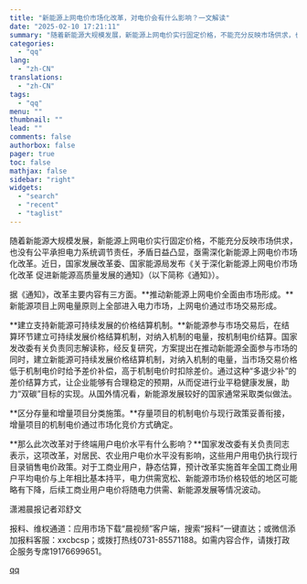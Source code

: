 ```yaml
---
title: "新能源上网电价市场化改革，对电价会有什么影响？一文解读"
date: "2025-02-10 17:21:11"
summary: "随着新能源大规模发展，新能源上网电价实行固定价格，不能充分反映市场供求，也没有公平承担电力系统调节责..."
categories:
  - "qq"
lang:
  - "zh-CN"
translations:
  - "zh-CN"
tags:
  - "qq"
menu: ""
thumbnail: ""
lead: ""
comments: false
authorbox: false
pager: true
toc: false
mathjax: false
sidebar: "right"
widgets:
  - "search"
  - "recent"
  - "taglist"
---
```


随着新能源大规模发展，新能源上网电价实行固定价格，不能充分反映市场供求，也没有公平承担电力系统调节责任，矛盾日益凸显，亟需深化新能源上网电价市场化改革。近日，国家发展改革委、国家能源局发布《关于深化新能源上网电价市场化改革 促进新能源高质量发展的通知》（以下简称《通知》）。

据《通知》，改革主要内容有三方面。**推动新能源上网电价全面由市场形成。**新能源项目上网电量原则上全部进入电力市场，上网电价通过市场交易形成。

**建立支持新能源可持续发展的价格结算机制。**新能源参与市场交易后，在结算环节建立可持续发展价格结算机制，对纳入机制的电量，按机制电价结算。国家发改委有关负责同志解读称，经反复研究，方案提出在推动新能源全面参与市场的同时，建立新能源可持续发展价格结算机制，对纳入机制的电量，当市场交易价格低于机制电价时给予差价补偿，高于机制电价时扣除差价。通过这种“多退少补”的差价结算方式，让企业能够有合理稳定的预期，从而促进行业平稳健康发展，助力“双碳”目标的实现。从国外情况看，新能源发展较好的国家通常采取类似做法。

**区分存量和增量项目分类施策。**存量项目的机制电价与现行政策妥善衔接，增量项目的机制电价通过市场化竞价方式确定。

**那么此次改革对于终端用户电价水平有什么影响？**国家发改委有关负责同志表示，这项改革，对居民、农业用户电价水平没有影响，这些用户用电仍执行现行目录销售电价政策。对于工商业用户，静态估算，预计改革实施首年全国工商业用户平均电价与上年相比基本持平，电力供需宽松、新能源市场价格较低的地区可能略有下降，后续工商业用户电价将随电力供需、新能源发展等情况波动。

潇湘晨报记者邓舒文

  


报料、维权通道：应用市场下载“晨视频”客户端，搜索“报料”一键直达；或微信添加报料客服：xxcbcsp；或拨打热线0731-85571188。如需内容合作，请拨打政企服务专席19176699651。

[qq](https://new.qq.com/rain/a/20250210A068EZ00)
